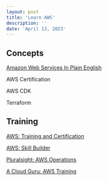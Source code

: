```yaml
---
layout: post
title: 'Learn AWS'
description: ''
date: 'April 13, 2023'
---
```


## Concepts

[Amazon Web Services In Plain English](https://expeditedsecurity.com/aws-in-plain-english/)


AWS Certification

AWS CDK

Terraform

## Training

[AWS: Training and Certification](https://aws.amazon.com/training/)

[AWS: Skill Builder](https://explore.skillbuilder.aws/learn)

[Pluralsight: AWS Operations](https://www.pluralsight.com/paths/aws-operations)

[A Cloud Guru: AWS Training](https://acloudguru.com/training-library/aws-cloud-training)
